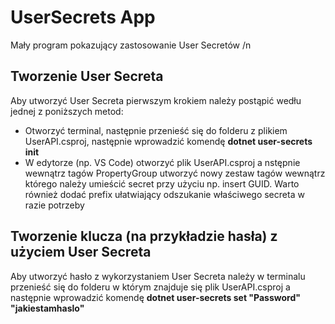 # UserSecrets App
Mały program pokazujący zastosowanie User Secretów /n

## Tworzenie User Secreta
Aby utworzyć User Secreta pierwszym krokiem należy postąpić wedłu jednej z poniższych metod:
* Otworzyć terminal, następnie przenieść się do folderu z plikiem UserAPI.csproj, następnie wprowadzić komendę **dotnet user-secrets init**
* W edytorze (np. VS Code) otworzyć plik UserAPI.csproj a nstępnie wewnątrz tagów PropertyGroup utworzyć nowy zestaw tagów **<UserSecretsId></UserSecretsId>** wewnątrz którego należy umieścić secret przy użyciu np. insert GUID. Warto również dodać prefix ułatwiający odszukanie właściwego secreta w razie potrzeby

## Tworzenie klucza (na przykładzie hasła) z użyciem User Secreta
Aby utworzyć hasło z wykorzystaniem User Secreta należy w terminalu przenieść się do folderu w którym znajduje się plik UserAPI.csproj a następnie wprowadzić komendę **dotnet user-secrets set "Password" "jakiestamhaslo"**